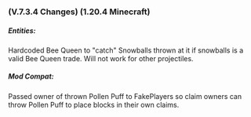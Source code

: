 ### **(V.7.3.4 Changes) (1.20.4 Minecraft)**

##### Entities:
Hardcoded Bee Queen to "catch" Snowballs thrown at it if snowballs is a valid Bee Queen trade. Will not work for other projectiles.

##### Mod Compat:
Passed owner of thrown Pollen Puff to FakePlayers so claim owners can throw Pollen Puff to place blocks in their own claims.
